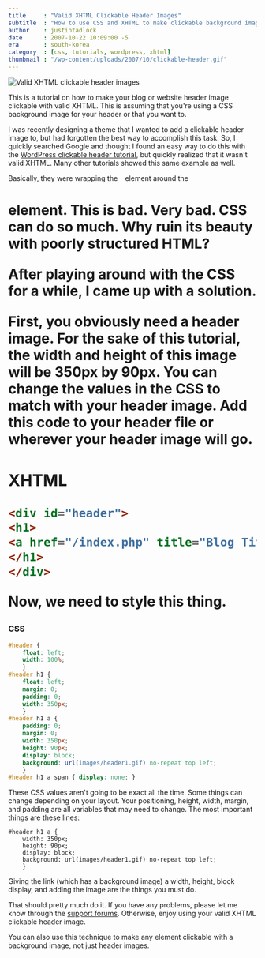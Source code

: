 ```yaml
---
title     : "Valid XHTML Clickable Header Images"
subtitle  : "How to use CSS and XHTML to make clickable background images"
author    : justintadlock
date      : 2007-10-22 10:09:00 -5
era       : south-korea
category  : [css, tutorials, wordpress, xhtml]
thumbnail : "/wp-content/uploads/2007/10/clickable-header.gif"
---
```


<img class="center" src="http://justintadlock.com/wp-content/uploads/2007/10/clickable-header.gif" alt="Valid XHTML clickable header images" title="Valid XHTML clickable header images" />

This is a tutorial on how to make your blog or website header image clickable with valid XHTML.  This is assuming that you're using a CSS background image for your header or that you want to.

I was recently designing a theme that I wanted to add a clickable header image to, but had forgotten the best way to accomplish this task.  So, I quickly searched Google and thought I found an easy way to do this with the <a href="http://codex.wordpress.org/Designing_Headers#Making_the_Whole_Header_Clickable" title="WordPress Codex: Making the whole header clickable"> WordPress clickable header tutorial</a>, but quickly realized that it wasn't valid XHTML.  Many other tutorials showed this same example as well.

Basically, they were wrapping the <code> <a></code> element around the <code> <h1></code> element.  This is bad.  Very bad.  CSS can do so much.  Why ruin its beauty with poorly structured HTML?

After playing around with the CSS for a while, I came up with a solution.

First, you obviously need a header image.  For the sake of this tutorial, the width and height of this image will be 350px by 90px.  You can change the values in the CSS to match with your header image.  Add this code to your header file or wherever your header image will go.

<h3>XHTML</h3>

```html
<div id="header">
<h1>
<a href="/index.php" title="Blog Title"><span>Blog Title</span></a>
</h1>
</div>
```

Now, we need to style this thing.

<h3>CSS</h3>

```css
#header {
	float: left;
	width: 100%;
	}
#header h1 {
	float: left;
	margin: 0;
	padding: 0;
	width: 350px;
	}
#header h1 a {
	padding: 0;
	margin: 0;
	width: 350px;
	height: 90px;
	display: block;
	background: url(images/header1.gif) no-repeat top left;
	}
#header h1 a span { display: none; }
```

These CSS values aren't going to be exact all the time.  Some things can change depending on your layout.  Your positioning, height, width, margin, and padding are all variables that may need to change.  The most important things are these lines:

```
#header h1 a {
	width: 350px;
	height: 90px;
	display: block;
	background: url(images/header1.gif) no-repeat top left;
	}
```

Giving the link (which has a background image) a width, height, block display, and adding the image are the things you must do.

That should pretty much do it.  If you have any problems, please let me know through the <a href="http://justintadlock.com/forums" title="Support forums"> support forums</a>.  Otherwise, enjoy using your valid XHTML clickable header image.

You can also use this technique to make any element clickable with a background image, not just header images.
